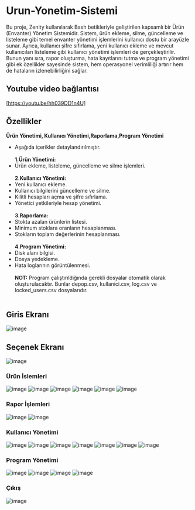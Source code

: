 # Urun-Yonetim-Sistemi
   Bu proje, Zenity kullanılarak Bash betikleriyle geliştirilen kapsamlı bir Ürün (Envanter) Yönetim Sistemidir. Sistem, ürün ekleme, silme, güncelleme ve listeleme gibi temel envanter yönetimi işlemlerini kullanıcı dostu bir arayüzle sunar. Ayrıca, kullanıcı şifre sıfırlama, yeni kullanıcı ekleme ve mevcut kullanıcıları listeleme gibi kullanıcı yönetimi işlemleri de gerçekleştirilir. Bunun yanı sıra, rapor oluşturma, hata kayıtlarını tutma ve program yönetimi gibi ek özellikler sayesinde sistem, hem operasyonel verimliliği artırır hem de hataların izlenebilirliğini sağlar.
## Youtube video bağlantısı
[https://youtu.be/hh039DD1n4U]
</br>
## Özellikler
**Ürün Yönetimi, Kullanıcı Yönetimi,Raporlama,Program Yönetimi**
 + Aşağıda içerikler detaylandırılmıştır.</br></br>
 **1.Ürün Yönetimi:**
 + Ürün ekleme, listeleme, güncelleme ve silme işlemleri. </br></br>
**2.Kullanıcı Yönetimi:**
 + Yeni kullanıcı ekleme.
 + Kullanıcı bilgilerini güncelleme ve silme.
 + Kilitli hesapları açma ve şifre sıfırlama.
 + Yönetici yetkileriyle hesap yönetimi. </br></br>
**3.Raporlama:**
 + Stokta azalan ürünlerin listesi.
 + Minimum stoklara oranların hesaplanması.
 + Stokların toplam değerlerinin hesaplanması. </br></br>
**4.Program Yönetimi:**
 + Disk alanı bilgisi.
 + Dosya yedekleme.
 + Hata loglarının görüntülenmesi. </br></br>
**NOT:** Program çalıştırıldığında gerekli dosyalar otomatik olarak oluşturulacaktır. Bunlar depop.csv, kullanici.csv, log.csv ve locked_users.csv dosyalarıdır.</br></br>
## Giris Ekranı
![image](https://github.com/user-attachments/assets/a2ec4880-9a03-4014-afd0-18b01f661dbf)
</br>
## Seçenek Ekranı
![image](https://github.com/user-attachments/assets/c3164a8b-6e38-4ee7-bbf6-d3a295a96a62)
</br>
### Ürün İslemleri
![image](https://github.com/user-attachments/assets/246bdedb-f6fe-43c7-802a-e5c0f17b72d6)
![image](https://github.com/user-attachments/assets/aebecb22-f4d6-4627-8e1c-cbd959611237)
![image](https://github.com/user-attachments/assets/73ad050c-48b8-4bf9-8b93-679ed7251c68)
![image](https://github.com/user-attachments/assets/89053345-b4d8-412c-83d7-d038dab3a6ee)
![image](https://github.com/user-attachments/assets/30a3212b-9ab3-468e-beb8-1dc40173214f)
![image](https://github.com/user-attachments/assets/05663d44-935a-418d-9288-403089b6ae70)
</br>
### Rapor İşlemleri
![image](https://github.com/user-attachments/assets/f78f0140-58a9-455b-9aaa-4b0d88e68a14)
![image](https://github.com/user-attachments/assets/e03dcc68-3ae2-41fb-aac3-abf72a41017a)
</br>
### Kullanıcı Yönetimi
![image](https://github.com/user-attachments/assets/6e90003f-12a6-4355-b268-30b2a9937cd7)
![image](https://github.com/user-attachments/assets/f1afdb16-5116-4e40-a61a-a221ffe6845e)
![image](https://github.com/user-attachments/assets/4df759b4-7db6-419f-83c0-3c764eb18f02)
![image](https://github.com/user-attachments/assets/adaa718a-b6a9-48e5-aba6-9c53366816df)
![image](https://github.com/user-attachments/assets/535ed835-7c92-4f40-9c9a-ca22a59f0107)
![image](https://github.com/user-attachments/assets/d8bfff3c-2260-4d95-a35b-5a86f09c6441)
![image](https://github.com/user-attachments/assets/6dc9fda6-c9c2-484d-bcc0-97a486346f82)
</br>
### Program Yönetimi
![image](https://github.com/user-attachments/assets/a8605aad-da1d-4698-9a75-00d801aa1a88)
![image](https://github.com/user-attachments/assets/59f3fe74-c6b3-4ee8-84c3-7390301383dc)
![image](https://github.com/user-attachments/assets/fa1c50d2-4265-4fe6-9b57-e353cf0bc01d)
![image](https://github.com/user-attachments/assets/c521f2d0-753c-4de5-af85-2027ae56ab8b)
</br>
### Çıkış
![image](https://github.com/user-attachments/assets/5770c8f9-ea11-4278-ba28-dee307084004)
</br>








